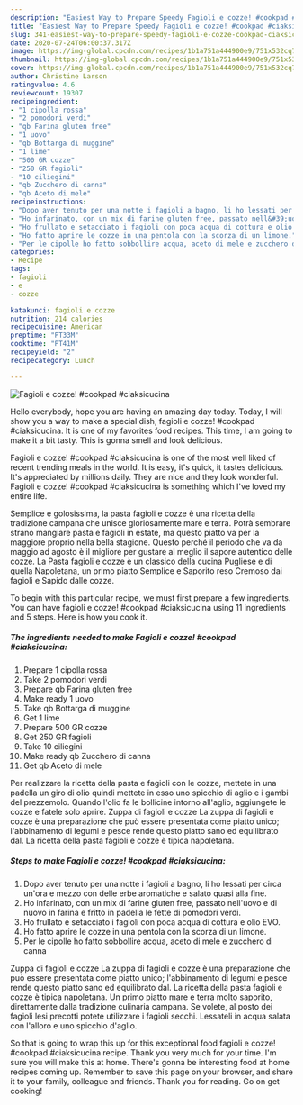 ```yaml
---
description: "Easiest Way to Prepare Speedy Fagioli e cozze! #cookpad #ciaksicucina"
title: "Easiest Way to Prepare Speedy Fagioli e cozze! #cookpad #ciaksicucina"
slug: 341-easiest-way-to-prepare-speedy-fagioli-e-cozze-cookpad-ciaksicucina
date: 2020-07-24T06:00:37.317Z
image: https://img-global.cpcdn.com/recipes/1b1a751a444900e9/751x532cq70/fagioli-e-cozze-cookpad-ciaksicucina-recipe-main-photo.jpg
thumbnail: https://img-global.cpcdn.com/recipes/1b1a751a444900e9/751x532cq70/fagioli-e-cozze-cookpad-ciaksicucina-recipe-main-photo.jpg
cover: https://img-global.cpcdn.com/recipes/1b1a751a444900e9/751x532cq70/fagioli-e-cozze-cookpad-ciaksicucina-recipe-main-photo.jpg
author: Christine Larson
ratingvalue: 4.6
reviewcount: 19307
recipeingredient:
- "1 cipolla rossa"
- "2 pomodori verdi"
- "qb Farina gluten free"
- "1 uovo"
- "qb Bottarga di muggine"
- "1 lime"
- "500 GR cozze"
- "250 GR fagioli"
- "10 ciliegini"
- "qb Zucchero di canna"
- "qb Aceto di mele"
recipeinstructions:
- "Dopo aver tenuto per una notte i fagioli a bagno, li ho lessati per circa un&#39;ora e mezzo con delle erbe aromatiche e salato quasi alla fine."
- "Ho infarinato, con un mix di farine gluten free, passato nell&#39;uovo e di nuovo in farina e fritto in padella le fette di pomodori verdi."
- "Ho frullato e setacciato i fagioli con poca acqua di cottura e olio EVO."
- "Ho fatto aprire le cozze in una pentola con la scorza di un limone."
- "Per le cipolle ho fatto sobbollire acqua, aceto di mele e zucchero di canna"
categories:
- Recipe
tags:
- fagioli
- e
- cozze

katakunci: fagioli e cozze 
nutrition: 214 calories
recipecuisine: American
preptime: "PT33M"
cooktime: "PT41M"
recipeyield: "2"
recipecategory: Lunch

---
```



![Fagioli e cozze! #cookpad #ciaksicucina](https://img-global.cpcdn.com/recipes/1b1a751a444900e9/751x532cq70/fagioli-e-cozze-cookpad-ciaksicucina-recipe-main-photo.jpg)

Hello everybody, hope you are having an amazing day today. Today, I will show you a way to make a special dish, fagioli e cozze! #cookpad #ciaksicucina. It is one of my favorites food recipes. This time, I am going to make it a bit tasty. This is gonna smell and look delicious.

Fagioli e cozze! #cookpad #ciaksicucina is one of the most well liked of recent trending meals in the world. It is easy, it's quick, it tastes delicious. It's appreciated by millions daily. They are nice and they look wonderful. Fagioli e cozze! #cookpad #ciaksicucina is something which I've loved my entire life.

Semplice e golosissima, la pasta fagioli e cozze è una ricetta della tradizione campana che unisce gloriosamente mare e terra. Potrà sembrare strano mangiare pasta e fagioli in estate, ma questo piatto va per la maggiore proprio nella bella stagione. Questo perché il periodo che va da maggio ad agosto è il migliore per gustare al meglio il sapore autentico delle cozze. La Pasta fagioli e cozze è un classico della cucina Pugliese e di quella Napoletana, un primo piatto Semplice e Saporito reso Cremoso dai fagioli e Sapido dalle cozze.


To begin with this particular recipe, we must first prepare a few ingredients. You can have fagioli e cozze! #cookpad #ciaksicucina using 11 ingredients and 5 steps. Here is how you cook it.

<!--inarticleads1-->

##### The ingredients needed to make Fagioli e cozze! #cookpad #ciaksicucina:

1. Prepare 1 cipolla rossa
1. Take 2 pomodori verdi
1. Prepare qb Farina gluten free
1. Make ready 1 uovo
1. Take qb Bottarga di muggine
1. Get 1 lime
1. Prepare 500 GR cozze
1. Get 250 GR fagioli
1. Take 10 ciliegini
1. Make ready qb Zucchero di canna
1. Get qb Aceto di mele


Per realizzare la ricetta della pasta e fagioli con le cozze, mettete in una padella un giro di olio quindi mettete in esso uno spicchio di aglio e i gambi del prezzemolo. Quando l&#39;olio fa le bollicine intorno all&#39;aglio, aggiungete le cozze e fatele solo aprire. Zuppa di fagioli e cozze La zuppa di fagioli e cozze è una preparazione che può essere presentata come piatto unico; l&#39;abbinamento di legumi e pesce rende questo piatto sano ed equilibrato dal. La ricetta della pasta fagioli e cozze è tipica napoletana. 

<!--inarticleads2-->

##### Steps to make Fagioli e cozze! #cookpad #ciaksicucina:

1. Dopo aver tenuto per una notte i fagioli a bagno, li ho lessati per circa un&#39;ora e mezzo con delle erbe aromatiche e salato quasi alla fine.
1. Ho infarinato, con un mix di farine gluten free, passato nell&#39;uovo e di nuovo in farina e fritto in padella le fette di pomodori verdi.
1. Ho frullato e setacciato i fagioli con poca acqua di cottura e olio EVO.
1. Ho fatto aprire le cozze in una pentola con la scorza di un limone.
1. Per le cipolle ho fatto sobbollire acqua, aceto di mele e zucchero di canna


Zuppa di fagioli e cozze La zuppa di fagioli e cozze è una preparazione che può essere presentata come piatto unico; l&#39;abbinamento di legumi e pesce rende questo piatto sano ed equilibrato dal. La ricetta della pasta fagioli e cozze è tipica napoletana. Un primo piatto mare e terra molto saporito, direttamente dalla tradizione culinaria campana. Se volete, al posto dei fagioli lesi precotti potete utilizzare i fagioli secchi. Lessateli in acqua salata con l&#39;alloro e uno spicchio d&#39;aglio. 

So that is going to wrap this up for this exceptional food fagioli e cozze! #cookpad #ciaksicucina recipe. Thank you very much for your time. I'm sure you will make this at home. There's gonna be interesting food at home recipes coming up. Remember to save this page on your browser, and share it to your family, colleague and friends. Thank you for reading. Go on get cooking!

